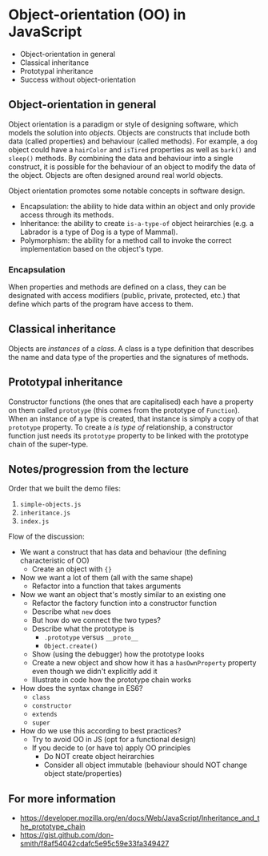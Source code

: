 # Object-orientation (OO) in JavaScript

* Object-orientation in general
* Classical inheritance
* Prototypal inheritance
* Success without object-orientation


## Object-orientation in general

Object orientation is a paradigm or style of designing software, which models the solution into _objects_. Objects are constructs that include both data (called properties) and behaviour (called methods). For example, a `dog` object could have a `hairColor` and `isTired` properties as well as `bark()` and `sleep()` methods. By combining the data and behaviour into a single construct, it is possible for the behaviour of an object to modify the data of the object. Objects are often designed around real world objects.

Object orientation promotes some notable concepts in software design.

* Encapsulation: the ability to hide data within an object and only provide access through its methods.
* Inheritance: the ability to create `is-a-type-of` object heirarchies (e.g. a Labrador is a type of Dog is a type of Mammal).
* Polymorphism: the ability for a method call to invoke the correct implementation based on the object's type.

### Encapsulation

When properties and methods are defined on a class, they can be designated with access modifiers (public, private, protected, etc.) that define which parts of the program have access to them.


## Classical inheritance

Objects are _instances_ of a _class_. A class is a type definition that describes the name and data type of the properties and the signatures of methods.


## Prototypal inheritance

Constructor functions (the ones that are capitalised) each have a property on them called `prototype` (this comes from the prototype of `Function`). When an instance of a type is created, that instance is simply a copy of that `prototype` property. To create a _is type of_ relationship, a constructor function just needs its `prototype` property to be linked with the prototype chain of the super-type.


## Notes/progression from the lecture

Order that we built the demo files:

1. `simple-objects.js`
2. `inheritance.js`
3. `index.js`

Flow of the discussion:

* We want a construct that has data and behaviour (the defining characteristic of OO)
  - Create an object with `{}`
* Now we want a lot of them (all with the same shape)
  - Refactor into a function that takes arguments
* Now we want an object that's mostly similar to an existing one
  - Refactor the factory function into a constructor function
  - Describe what `new` does
  - But how do we connect the two types?
  - Describe what the prototype is
    * `.prototype` versus `__proto__`
    * `Object.create()`
  - Show (using the debugger) how the prototype looks
  - Create a new object and show how it has a `hasOwnProperty` property even though we didn't explicitly add it
  - Illustrate in code how the prototype chain works
* How does the syntax change in ES6?
  - `class`
  - `constructor`
  - `extends`
  - `super`
* How do we use this according to best practices?
  - Try to avoid OO in JS (opt for a functional design)
  - If you decide to (or have to) apply OO principles
    * Do NOT create object heirarchies
    * Consider all object immutable (behaviour should NOT change object state/properties)


## For more information

* https://developer.mozilla.org/en/docs/Web/JavaScript/Inheritance_and_the_prototype_chain
* https://gist.github.com/don-smith/f8af54042cdafc5e95c59e33fa349427
